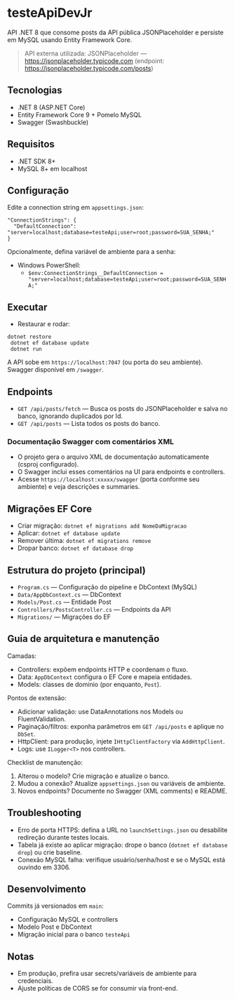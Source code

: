 # testeApiDevJr

API .NET 8 que consome posts da API pública JSONPlaceholder e persiste em MySQL usando Entity Framework Core.

> API externa utilizada: JSONPlaceholder — https://jsonplaceholder.typicode.com (endpoint: https://jsonplaceholder.typicode.com/posts)

## Tecnologias

- .NET 8 (ASP.NET Core)
- Entity Framework Core 9 + Pomelo MySQL
- Swagger (Swashbuckle)

## Requisitos

- .NET SDK 8+
- MySQL 8+ em localhost

## Configuração

Edite a connection string em `appsettings.json`:

```
"ConnectionStrings": {
  "DefaultConnection": "server=localhost;database=testeApi;user=root;password=SUA_SENHA;"
}
```

Opcionalmente, defina variável de ambiente para a senha:

- Windows PowerShell:
  - `$env:ConnectionStrings__DefaultConnection = "server=localhost;database=testeApi;user=root;password=SUA_SENHA;"`

## Executar

- Restaurar e rodar:

```
dotnet restore
 dotnet ef database update
 dotnet run
```

A API sobe em `https://localhost:7047` (ou porta do seu ambiente). Swagger disponível em `/swagger`.

## Endpoints

- `GET /api/posts/fetch` — Busca os posts do JSONPlaceholder e salva no banco, ignorando duplicados por Id.
- `GET /api/posts` — Lista todos os posts do banco.

### Documentação Swagger com comentários XML

- O projeto gera o arquivo XML de documentação automaticamente (csproj configurado).
- O Swagger inclui esses comentários na UI para endpoints e controllers.
- Acesse `https://localhost:xxxxx/swagger` (porta conforme seu ambiente) e veja descrições e summaries.

## Migrações EF Core

- Criar migração: `dotnet ef migrations add NomeDaMigracao`
- Aplicar: `dotnet ef database update`
- Remover última: `dotnet ef migrations remove`
- Dropar banco: `dotnet ef database drop`

## Estrutura do projeto (principal)

- `Program.cs` — Configuração do pipeline e DbContext (MySQL)
- `Data/AppDbContext.cs` — DbContext
- `Models/Post.cs` — Entidade Post
- `Controllers/PostsController.cs` — Endpoints da API
- `Migrations/` — Migrações do EF

## Guia de arquitetura e manutenção

Camadas:

- Controllers: expõem endpoints HTTP e coordenam o fluxo.
- Data: `AppDbContext` configura o EF Core e mapeia entidades.
- Models: classes de domínio (por enquanto, `Post`).

Pontos de extensão:

- Adicionar validação: use DataAnnotations nos Models ou FluentValidation.
- Paginação/filtros: exponha parâmetros em `GET /api/posts` e aplique no `DbSet`.
- HttpClient: para produção, injete `IHttpClientFactory` via `AddHttpClient`.
- Logs: use `ILogger<T>` nos controllers.

Checklist de manutenção:

1. Alterou o modelo? Crie migração e atualize o banco.
2. Mudou a conexão? Atualize `appsettings.json` ou variáveis de ambiente.
3. Novos endpoints? Documente no Swagger (XML comments) e README.

## Troubleshooting

- Erro de porta HTTPS: defina a URL no `launchSettings.json` ou desabilite redireção durante testes locais.
- Tabela já existe ao aplicar migração: drope o banco (`dotnet ef database drop`) ou crie baseline.
- Conexão MySQL falha: verifique usuário/senha/host e se o MySQL está ouvindo em 3306.

## Desenvolvimento

Commits já versionados em `main`:

- Configuração MySQL e controllers
- Modelo Post e DbContext
- Migração inicial para o banco `testeApi`

## Notas

- Em produção, prefira usar secrets/variáveis de ambiente para credenciais.
- Ajuste políticas de CORS se for consumir via front-end.
